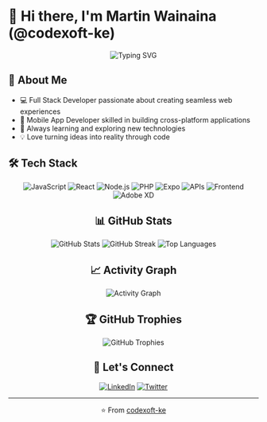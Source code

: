 # 👋 Hi there, I'm Martin Wainaina (@codexoft-ke)

<div align="center">
    <img src="https://readme-typing-svg.herokuapp.com?font=Fira+Code&pause=1000&width=435&lines=Full+Stack+Developer;Mobile+App+Developer;Always+learning+new+things" alt="Typing SVG" />
</div>

## 🚀 About Me
- 💻 Full Stack Developer passionate about creating seamless web experiences
- 📱 Mobile App Developer skilled in building cross-platform applications
- 🌱 Always learning and exploring new technologies
- 💡 Love turning ideas into reality through code

## 🛠️ Tech Stack
<div align="center">
    
![JavaScript](https://img.shields.io/badge/-JavaScript-F7DF1E?style=flat-square&logo=javascript&logoColor=black)
![React](https://img.shields.io/badge/-React-61DAFB?style=flat-square&logo=react&logoColor=black)
![Node.js](https://img.shields.io/badge/-Node.js-339933?style=flat-square&logo=node.js&logoColor=white)
![PHP](https://img.shields.io/badge/-PHP-777BB4?style=flat-square&logo=php&logoColor=white)
![Expo](https://img.shields.io/badge/-Expo-000020?style=flat-square&logo=expo&logoColor=white)
![APIs](https://img.shields.io/badge/-APIs-FF6F00?style=flat-square&logo=api&logoColor=white)
![Frontend](https://img.shields.io/badge/-Frontend-61DAFB?style=flat-square&logo=frontend&logoColor=black)
![Adobe XD](https://img.shields.io/badge/-Adobe%20XD-FF61F6?style=flat-square&logo=adobe-xd&logoColor=white)

## 📊 GitHub Stats
<div align="center">
    <img src="https://github-readme-stats.vercel.app/api?username=codexoft-ke&show_icons=true&theme=radical" alt="GitHub Stats" />
    <img src="https://github-readme-streak-stats.herokuapp.com/?user=codexoft-ke&theme=radical" alt="GitHub Streak" />
    <img src="https://github-readme-stats.vercel.app/api/top-langs/?username=codexoft-ke&layout=compact&theme=radical" alt="Top Languages" />
</div>

## 📈 Activity Graph
<div align="center">
    <img src="https://activity-graph.herokuapp.com/graph?username=codexoft-ke&theme=radical" alt="Activity Graph" />
</div>

## 🏆 GitHub Trophies
<div align="center">
    <img src="https://github-profile-trophy.vercel.app/?username=codexoft-ke&theme=radical" alt="GitHub Trophies" />
</div>

## 🤝 Let's Connect
<div align="center">
    <a href="https://linkedin.com/in/martin-wainaina-43a841338"><img src="https://img.shields.io/badge/LinkedIn-Connect-blue?style=for-the-badge&logo=linkedin" alt="LinkedIn" /></a>
    <a href="https://twitter.com/codexoft_ke"><img src="https://img.shields.io/badge/Twitter-Follow-blue?style=for-the-badge&logo=twitter" alt="Twitter" /></a>
</div>

---
⭐️ From [codexoft-ke](https://github.com/codexoft-ke)
